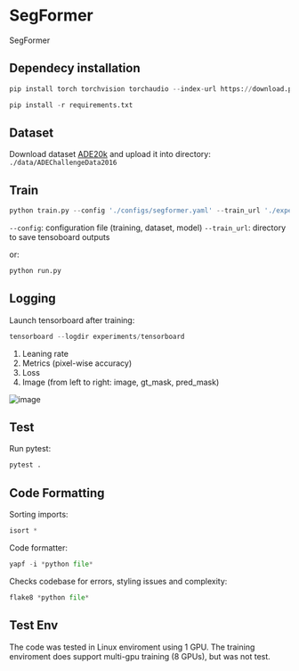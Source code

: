 # SegFormer
SegFormer

## Dependecy installation
```python
pip install torch torchvision torchaudio --index-url https://download.pytorch.org/whl/cu118

pip install -r requirements.txt
```

## Dataset
Download dataset [ADE20k](http://data.csail.mit.edu/places/ADEchallenge/ADEChallengeData2016.zip) and upload it into directory: `./data/ADEChallengeData2016`

## Train
```python
python train.py --config './configs/segformer.yaml' --train_url './experiments/ckpts/tensorboard'
```
`--config`: configuration file (training, dataset, model)
`--train_url`: directory to save tensoboard outputs

or:
```python
python run.py
```

## Logging
Launch tensorboard after training:
```python
tensorboard --logdir experiments/tensorboard
```

1. Leaning rate
2. Metrics (pixel-wise accuracy)
3. Loss
4. Image (from left to right: image, gt_mask, pred_mask)

![image](https://github.com/Xrenya/SegFormer/assets/51479797/08460bef-08d8-4765-baab-27373c262eb8)

## Test
Run pytest:
```python
pytest .
```

## Code Formatting
Sorting imports:
```python
isort *
```

Code formatter:
```python
yapf -i *python file*
```

Checks codebase for errors, styling issues and complexity:
```python
flake8 *python file*
```

## Test Env
The code was tested in Linux enviroment using 1 GPU.
The training enviroment does support multi-gpu training (8 GPUs), but was not test.
